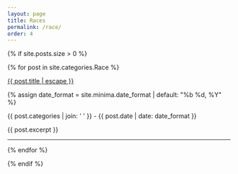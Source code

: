 ```yaml
---
layout: page
title: Races
permalink: /race/
order: 4
---
```


{% if site.posts.size > 0 %}
    
{% for post in site.categories.Race %}
            
 
                
<a class="post-link" href="{{ post.url | relative_url }}">
    {{ post.title | escape }}
</a>

{% assign date_format = site.minima.date_format | default: "%b %d, %Y" %}

{{ post.categories | join: ' ' }}  <span class="post-meta"> - {{ post.date | date: date_format }}</span>
                
{{ post.excerpt }}
<hr />                
             
{% endfor %}
    
    
{% endif %}              
        

